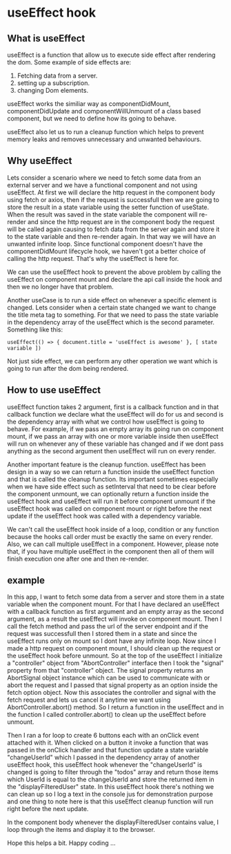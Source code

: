 # useEffect hook

## What is useEffect

useEffect is a function that allow us to execute side effect after rendering the dom. Some example of side effects are:

1. Fetching data from a server.
2. setting up a subscription.
3. changing Dom elements.

useEffect works the similiar way as componentDidMount, componentDidUpdate and componentWillUnmount of a class based component, but we need to define how its going to behave.

useEffect also let us to run a cleanup function which helps to prevent memory leaks and removes unnecessary and unwanted behaviours.

## Why useEffect

Lets consider a scenario where we need to fetch some data from an external server and we have a functional component and not using useEffect. At first we will declare the http request in the component body using fetch or axios, then if the request is successfull then we are going to store the result in a state variable using the setter function of useState. When the result was saved in the state variable the component will re-render and since the http request are in the component body the request will be called again causing to fetch data from the server again and store it to the state variable and then re-render again. In that way we will have an unwanted infinite loop. Since functional component doesn't have the componentDidMount lifecycle hook, we haven't got a better choice of calling the http request. That's why the useEffect is here for.

We can use the useEffect hook to prevent the above problem by calling the useEffect on component mount and declare the api call inside the hook and then we no longer have that problem.

Another useCase is to run a side effect on whenever a specific element is changed. Lets consider when a certain state changed we want to change the title meta tag to something. For that we need to pass the state variable in the dependency array of the useEffect which is the second parameter. Something like this:


`useEffect(() => {
    document.title = 'useEffect is awesome'
}, [ state variable ])`

Not just side effect, we can perform any other operation we want which is going to run after the dom being rendered.

## How to use useEffect

useEffect function takes 2 argument, first is a callback function and in that callback function we declare what the useEffect will do for us and second is the dependency array with what we control how useEffect is going to behave. For example, if we pass an empty array its going run on component mount, if we pass an array with one or more variable inside then useEffect will run on whenever any of these variable has changed and if we dont pass anything as the second argument then useEffect will run on every render.

Another important feature is the cleanup function. useEffect has been design in a way so we can return a function inside the useEffect function and that is called the cleanup function. Its important sometimes especially when we have side effect such as setInterval that need to be clear before the component unmount, we can optionally return a function inside the useEffect hook and useEffect will run it before component unmount if the useEffect hook was called on component mount or right before the next update if the useEffect hook was called with a dependency variable.

We can't call the useEffect hook inside of a loop, condition or any function because the hooks call order must be exactly the same on every render. Also,  we can call multiple useEffect in a component. However, please note that, if you have multiple useEffect in the component then all of them will finish execution one after one and then re-render.

## example

In this app, I want to fetch some data from a server and store them in a state variable when the component mount. For that I have declared an useEffect with a callback function as first argument and an empty array as the second argument, as a result the useEffect will invoke on component mount. Then I call the fetch method and pass the url of the server endpoint and if the request was successfull then I stored them in a state and since the useEffect runs only on mount so I dont have any infinite loop. Now since I made a http request on component mount, I should clean up the request or the useEffect hook before unmount. So at the top of the useEffect I initialize a "controller" object from "AbortController" interface then I took the "signal" property from that "controller" object. The signal property returns an AbortSignal object instance which can be used to communicate with or abort the request and I passed that signal property as an option inside the fetch option object. Now this associates the controller and signal with the fetch request and lets us cancel it anytime we want using AbortController.abort() method. So I return a function in the useEffect and in the function I called controller.abort() to clean up the useEffect before unmount.

Then I ran a for loop to create 6 buttons each with an onClick event attached with it. When clicked on a button it invoke a function that was passed in the onClick handler and that function update a state variable "changeUserId" which I passed in the dependency array of another useEffect hook, this useEffect hook whenever the "changeUserId" is changed is going to filter through the "todos" array and return those items which UserId is equal to the changeUserId and store the returned item in the "displayFilteredUser" state. In this useEffect hook there's nothing we can clean up so I log a text in the console jus for demonstration purpose and one thing to note here is that this useEffect cleanup function will run right before the next update.

In the component body whenever the displayFilteredUser contains value, I loop through the items and display it to the browser.

Hope this helps a bit.
Happy coding ...
